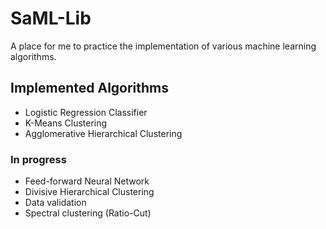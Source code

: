 # SaML-Lib

A place for me to practice the implementation of various machine learning algorithms.

## Implemented Algorithms

* Logistic Regression Classifier
* K-Means Clustering
* Agglomerative Hierarchical Clustering

### In progress
* Feed-forward Neural Network
* Divisive Hierarchical Clustering
* Data validation
* Spectral clustering (Ratio-Cut)
